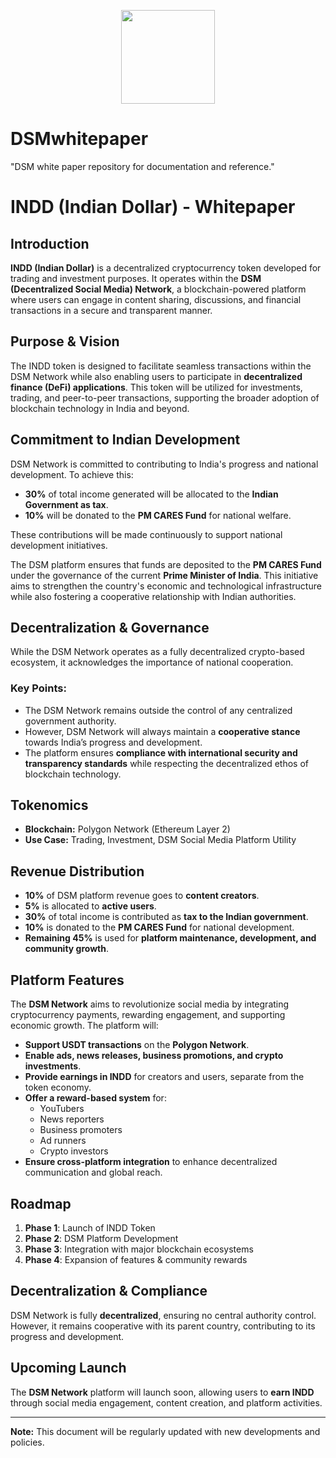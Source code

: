 <p align="center">
  <img src="https://raw.githubusercontent.com/username/repository/main/logo.png" width="150px">
</p>

# DSMwhitepaper
"DSM white paper repository for documentation and reference."
# INDD (Indian Dollar) - Whitepaper

## Introduction

**INDD (Indian Dollar)** is a decentralized cryptocurrency token developed for trading and investment purposes. It operates within the **DSM (Decentralized Social Media) Network**, a blockchain-powered platform where users can engage in content sharing, discussions, and financial transactions in a secure and transparent manner.

## Purpose & Vision

The INDD token is designed to facilitate seamless transactions within the DSM Network while also enabling users to participate in **decentralized finance (DeFi) applications**. This token will be utilized for investments, trading, and peer-to-peer transactions, supporting the broader adoption of blockchain technology in India and beyond.

## Commitment to Indian Development

DSM Network is committed to contributing to India's progress and national development. To achieve this:

- **30%** of total income generated will be allocated to the **Indian Government as tax**.
- **10%** will be donated to the **PM CARES Fund** for national welfare.

These contributions will be made continuously to support national development initiatives.

The DSM platform ensures that funds are deposited to the **PM CARES Fund** under the governance of the current **Prime Minister of India**. This initiative aims to strengthen the country's economic and technological infrastructure while also fostering a cooperative relationship with Indian authorities.

## Decentralization & Governance

While the DSM Network operates as a fully decentralized crypto-based ecosystem, it acknowledges the importance of national cooperation.

### Key Points:
- The DSM Network remains outside the control of any centralized government authority.
- However, DSM Network will always maintain a **cooperative stance** towards India’s progress and development.
- The platform ensures **compliance with international security and transparency standards** while respecting the decentralized ethos of blockchain technology.

## Tokenomics

- **Blockchain:** Polygon Network (Ethereum Layer 2)
- **Use Case:** Trading, Investment, DSM Social Media Platform Utility

## Revenue Distribution

- **10%** of DSM platform revenue goes to **content creators**.
- **5%** is allocated to **active users**.
- **30%** of total income is contributed as **tax to the Indian government**.
- **10%** is donated to the **PM CARES Fund** for national development.
- **Remaining 45%** is used for **platform maintenance, development, and community growth**.

## Platform Features

The **DSM Network** aims to revolutionize social media by integrating cryptocurrency payments, rewarding engagement, and supporting economic growth. The platform will:

- **Support USDT transactions** on the **Polygon Network**.
- **Enable ads, news releases, business promotions, and crypto investments**.
- **Provide earnings in INDD** for creators and users, separate from the token economy.
- **Offer a reward-based system** for:
  - YouTubers
  - News reporters
  - Business promoters
  - Ad runners
  - Crypto investors
- **Ensure cross-platform integration** to enhance decentralized communication and global reach.

## Roadmap

1. **Phase 1**: Launch of INDD Token
2. **Phase 2**: DSM Platform Development
3. **Phase 3**: Integration with major blockchain ecosystems
4. **Phase 4**: Expansion of features & community rewards

## Decentralization & Compliance

DSM Network is fully **decentralized**, ensuring no central authority control. However, it remains cooperative with its parent country, contributing to its progress and development.

## Upcoming Launch

The **DSM Network** platform will launch soon, allowing users to **earn INDD** through social media engagement, content creation, and platform activities.

---

**Note:** This document will be regularly updated with new developments and policies.

